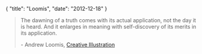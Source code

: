 {
    "title": "Loomis",
    "date": "2012-12-18"
}

> The dawning of a truth comes with its actual application, not the day it is heard. And it enlarges in meaning with self-discovery of its merits in its application.
>
> \- Andrew Loomis, [Creative Illustration](http://www.amazon.com/Creative-Illustration-Andrew-Loomis/dp/1845769287)
